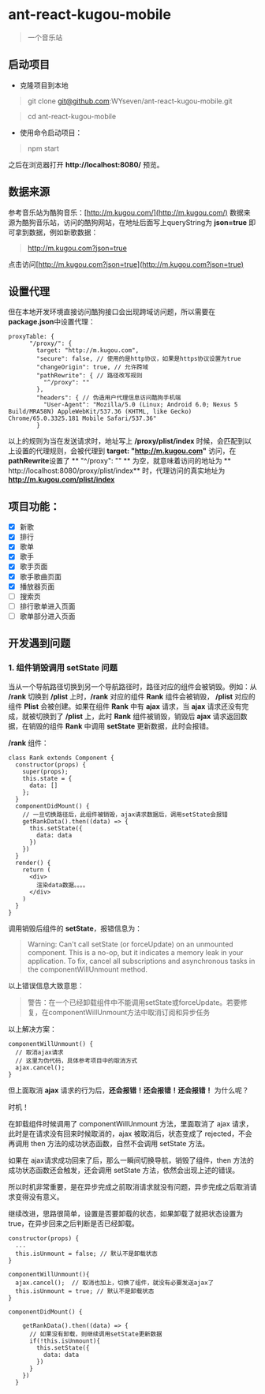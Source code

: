 # ant-react-kugou-mobile

> 一个音乐站

## 启动项目

- 克隆项目到本地

> git clone git@github.com:WYseven/ant-react-kugou-mobile.git

> cd ant-react-kugou-mobile

- 使用命令启动项目：

> npm start

之后在浏览器打开 **http://localhost:8080/** 预览。


## 数据来源
参考音乐站为酷狗音乐：[http://m.kugou.com/](http://m.kugou.com/)
数据来源为酷狗音乐站，访问的酷狗网站，在地址后面写上queryString为 **json=true** 即可拿到数据，例如新歌数据：
> http://m.kugou.com?json=true

点击访问[http://m.kugou.com?json=true](http://m.kugou.com?json=true)

## 设置代理
但在本地开发环境直接访问酷狗接口会出现跨域访问题，所以需要在**package.json**中设置代理：
```
proxyTable: {
      "/proxy/": { 
        target: "http://m.kugou.com",
        "secure": false, // 使用的是http协议，如果是https协议设置为true
        "changeOrigin": true, // 允许跨域
        "pathRewrite": { // 路径改写规则
          "^/proxy": ""
        },
        "headers": { // 伪造用户代理信息访问酷狗手机端
          "User-Agent": "Mozilla/5.0 (Linux; Android 6.0; Nexus 5 Build/MRA58N) AppleWebKit/537.36 (KHTML, like Gecko) Chrome/65.0.3325.181 Mobile Safari/537.36"
        }
```
以上的规则为当在发送请求时，地址写上 **/proxy/plist/index** 时候，会匹配到以上设置的代理规则，会被代理到 **target: "http://m.kugou.com"** 访问，在 **pathRewrite**设置了 ** "^/proxy": "" ** 为空，就意味着访问的地址为 ** http://localhost:8080/proxy/plist/index** 时，代理访问的真实地址为
**http://m.kugou.com/plist/index**

## 项目功能：

- [x] 新歌
- [x] 排行
- [x] 歌单
- [x] 歌手
- [x] 歌手页面
- [x] 歌手歌曲页面
- [x] 播放器页面
- [ ] 搜索页
- [ ] 排行歌单进入页面
- [ ] 歌单部分进入页面

## 开发遇到问题

### 1. 组件销毁调用 **setState** 问题

当从一个导航路径切换到另一个导航路径时，路径对应的组件会被销毁。例如：从 **/rank** 切换到 **/plist** 上时，**/rank** 对应的组件 **Rank** 组件会被销毁， **/plist** 对应的组件 **Plist** 会被创建。如果在组件 **Rank** 中有 **ajax** 请求，当 **ajax** 请求还没有完成，就被切换到了 **/plist** 上，此时 **Rank** 组件被销毁，销毁后 **ajax** 请求返回数据，在销毁的组件 **Rank** 中调用 **setState** 更新数据，此时会报错。

**/rank** 组件：
```
class Rank extends Component {
  constructor(props) {
    super(props);
    this.state = {
      data: []
    };
  }
  componentDidMount() {
    // 一旦切换路径后，此组件被销毁，ajax请求数据后，调用setState会报错
    getRankData().then((data) => {
      this.setState({
        data: data
      })
    })
  }
  render() {
    return (
      <div>
        渲染data数据。。。。
      </div>
    )
  }
}
```
调用销毁后组件的 **setState**，报错信息为：
> Warning: Can't call setState (or forceUpdate) on an unmounted component. This is a no-op, but it indicates a memory leak in your application. To fix, cancel all subscriptions and asynchronous tasks in the componentWillUnmount method.  

以上错误信息大致意思：
> 警告：在一个已经卸载组件中不能调用setState或forceUpdate。若要修复，在componentWillUnmount方法中取消订阅和异步任务

以上解决方案：

```
componentWillUnmount() {
  // 取消ajax请求
  // 这里为伪代码，具体参考项目中的取消方式
  ajax.cancel();
}
```

但上面取消 **ajax** 请求的行为后，**还会报错！还会报错！还会报错！** 为什么呢？

时机！

在卸载组件时候调用了 componentWillUnmount 方法，里面取消了 ajax 请求，此时是在请求没有回来时候取消的，ajax 被取消后，状态变成了 rejected，不会再调用 then 方法的成功状态函数，自然不会调用 setState 方法。

如果在 ajax请求成功回来了后，那么一瞬间切换导航，销毁了组件，then 方法的成功状态函数还会触发，还会调用 setState 方法，依然会出现上述的错误。

所以时机非常重要，是在异步完成之前取消请求就没有问题，异步完成之后取消请求变得没有意义。

继续改进，思路很简单，设置是否要卸载的状态，如果卸载了就把状态设置为true，在异步回来之后判断是否已经卸载。

```
constructor(props) {
  ...
  this.isUnmount = false; // 默认不是卸载状态
}

componentWillUnmount(){
  ajax.cancel();  // 取消也加上，切换了组件，就没有必要发送ajax了
  this.isUnmount = true; // 默认不是卸载状态
}

componentDidMount() {
    
    getRankData().then((data) => {
      // 如果没有卸载，则继续调用setState更新数据
      if(!this.isUnmount){
        this.setState({
          data: data
        })
      }
    })
  }

```

